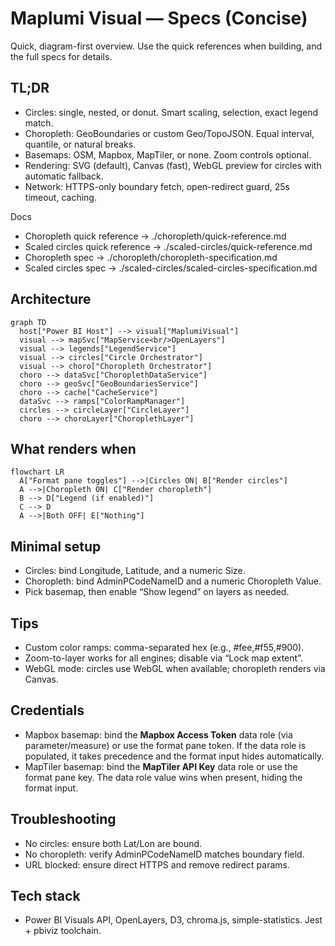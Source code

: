 # Maplumi Visual — Specs (Concise)

Quick, diagram-first overview. Use the quick references when building, and the full specs for details.

## TL;DR
- Circles: single, nested, or donut. Smart scaling, selection, exact legend match.
- Choropleth: GeoBoundaries or custom Geo/TopoJSON. Equal interval, quantile, or natural breaks.
- Basemaps: OSM, Mapbox, MapTiler, or none. Zoom controls optional.
- Rendering: SVG (default), Canvas (fast), WebGL preview for circles with automatic fallback.
- Network: HTTPS-only boundary fetch, open-redirect guard, 25s timeout, caching.

Docs
- Choropleth quick reference → ./choropleth/quick-reference.md
- Scaled circles quick reference → ./scaled-circles/quick-reference.md
- Choropleth spec → ./choropleth/choropleth-specification.md
- Scaled circles spec → ./scaled-circles/scaled-circles-specification.md

## Architecture

```mermaid
graph TD
  host["Power BI Host"] --> visual["MaplumiVisual"]
  visual --> mapSvc["MapService<br/>OpenLayers"]
  visual --> legends["LegendService"]
  visual --> circles["Circle Orchestrator"]
  visual --> choro["Choropleth Orchestrator"]
  choro --> dataSvc["ChoroplethDataService"]
  choro --> geoSvc["GeoBoundariesService"]
  choro --> cache["CacheService"]
  dataSvc --> ramps["ColorRampManager"]
  circles --> circleLayer["CircleLayer"]
  choro --> choroLayer["ChoroplethLayer"]
```

## What renders when

```mermaid
flowchart LR
  A["Format pane toggles"] -->|Circles ON| B["Render circles"]
  A -->|Choropleth ON| C["Render choropleth"]
  B --> D["Legend (if enabled)"]
  C --> D
  A -->|Both OFF| E["Nothing"]
```

## Minimal setup
- Circles: bind Longitude, Latitude, and a numeric Size.
- Choropleth: bind AdminPCodeNameID and a numeric Choropleth Value.
- Pick basemap, then enable “Show legend” on layers as needed.

## Tips
- Custom color ramps: comma-separated hex (e.g., #fee,#f55,#900).
- Zoom-to-layer works for all engines; disable via “Lock map extent”.
- WebGL mode: circles use WebGL when available; choropleth renders via Canvas.

## Credentials
- Mapbox basemap: bind the **Mapbox Access Token** data role (via parameter/measure) or use the format pane token. If the data role is populated, it takes precedence and the format input hides automatically.
- MapTiler basemap: bind the **MapTiler API Key** data role or use the format pane key. The data role value wins when present, hiding the format input.

## Troubleshooting
- No circles: ensure both Lat/Lon are bound.
- No choropleth: verify AdminPCodeNameID matches boundary field.
- URL blocked: ensure direct HTTPS and remove redirect params.

## Tech stack
- Power BI Visuals API, OpenLayers, D3, chroma.js, simple-statistics. Jest + pbiviz toolchain.
